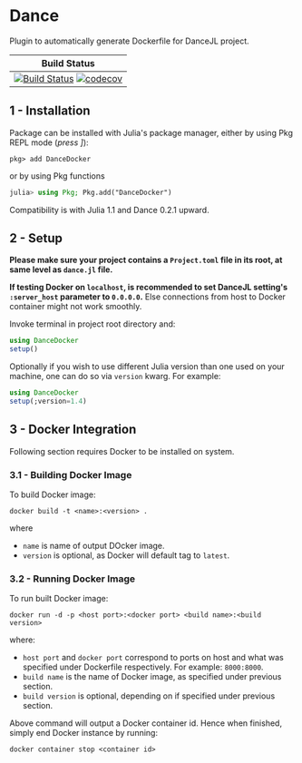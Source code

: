 # Dance

Plugin to automatically generate Dockerfile for DanceJL project.

| **Build Status**                                       |
|:------------------------------------------------------:|
| [![Build Status](https://travis-ci.com/DanceJL/DanceDocker.jl.svg?branch=master)](https://travis-ci.com/DanceJL/DanceDocker.jl)  [![codecov](https://codecov.io/gh/DanceJL/DanceDocker.jl/branch/master/graph/badge.svg)](https://codecov.io/gh/DanceJL/DanceDocker.jl)|

## 1 - Installation

Package can be installed with Julia's package manager, either by using Pkg REPL mode (*press ]*):

```
pkg> add DanceDocker
```

or by using Pkg functions

```julia
julia> using Pkg; Pkg.add("DanceDocker")
```

Compatibility is with Julia 1.1 and Dance 0.2.1 upward.


## 2 - Setup

**Please make sure your project contains a `Project.toml` file in its root, at same level as `dance.jl` file.**

**If testing Docker on `localhost`, is recommended to set DanceJL setting's `:server_host` parameter to `0.0.0.0`.**
Else connections from host to Docker container might not work smoothly.

Invoke terminal in project root directory and:

```julia
using DanceDocker
setup()
```

Optionally if you wish to use different Julia version than one used on your machine, one can do so via `version` kwarg.
For example:

```julia
using DanceDocker
setup(;version=1.4)
```

## 3 - Docker Integration

Following section requires Docker to be installed on system.

### 3.1 - Building Docker Image

To build Docker image:

```
docker build -t <name>:<version> .
```

where

- `name` is name of output DOcker image.
- `version` is optional, as Docker will default tag to `latest`.

### 3.2 - Running Docker Image

To run built Docker image:

```
docker run -d -p <host port>:<docker port> <build name>:<build version>
```

where:

- `host port` and `docker port` correspond to ports on host and what was specified under Dockerfile respectively. For example: `8000:8000`.
- `build name` is the name of Docker image, as specified under previous section.
- `build version` is optional, depending on if specified under previous section.

Above command will output a Docker container id.
Hence when finished, simply end Docker instance by running:

```
docker container stop <container id>
```
